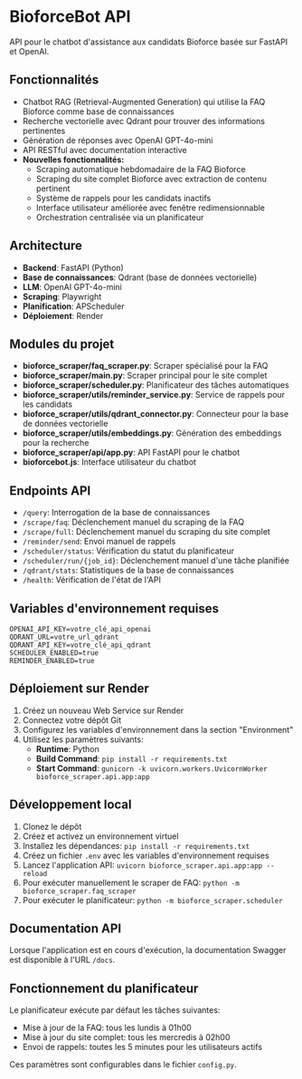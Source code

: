 # BioforceBot API

API pour le chatbot d'assistance aux candidats Bioforce basée sur FastAPI et OpenAI.

## Fonctionnalités

- Chatbot RAG (Retrieval-Augmented Generation) qui utilise la FAQ Bioforce comme base de connaissances
- Recherche vectorielle avec Qdrant pour trouver des informations pertinentes
- Génération de réponses avec OpenAI GPT-4o-mini
- API RESTful avec documentation interactive
- **Nouvelles fonctionnalités:**
  - Scraping automatique hebdomadaire de la FAQ Bioforce
  - Scraping du site complet Bioforce avec extraction de contenu pertinent
  - Système de rappels pour les candidats inactifs
  - Interface utilisateur améliorée avec fenêtre redimensionnable
  - Orchestration centralisée via un planificateur

## Architecture

- **Backend**: FastAPI (Python)
- **Base de connaissances**: Qdrant (base de données vectorielle)
- **LLM**: OpenAI GPT-4o-mini
- **Scraping**: Playwright
- **Planification**: APScheduler
- **Déploiement**: Render

## Modules du projet

- **bioforce_scraper/faq_scraper.py**: Scraper spécialisé pour la FAQ
- **bioforce_scraper/main.py**: Scraper principal pour le site complet
- **bioforce_scraper/scheduler.py**: Planificateur des tâches automatiques
- **bioforce_scraper/utils/reminder_service.py**: Service de rappels pour les candidats
- **bioforce_scraper/utils/qdrant_connector.py**: Connecteur pour la base de données vectorielle
- **bioforce_scraper/utils/embeddings.py**: Génération des embeddings pour la recherche
- **bioforce_scraper/api/app.py**: API FastAPI pour le chatbot
- **bioforcebot.js**: Interface utilisateur du chatbot

## Endpoints API

- `/query`: Interrogation de la base de connaissances
- `/scrape/faq`: Déclenchement manuel du scraping de la FAQ
- `/scrape/full`: Déclenchement manuel du scraping du site complet
- `/reminder/send`: Envoi manuel de rappels
- `/scheduler/status`: Vérification du statut du planificateur
- `/scheduler/run/{job_id}`: Déclenchement manuel d'une tâche planifiée
- `/qdrant/stats`: Statistiques de la base de connaissances
- `/health`: Vérification de l'état de l'API

## Variables d'environnement requises

```
OPENAI_API_KEY=votre_clé_api_openai
QDRANT_URL=votre_url_qdrant
QDRANT_API_KEY=votre_clé_api_qdrant
SCHEDULER_ENABLED=true
REMINDER_ENABLED=true
```

## Déploiement sur Render

1. Créez un nouveau Web Service sur Render
2. Connectez votre dépôt Git
3. Configurez les variables d'environnement dans la section "Environment"
4. Utilisez les paramètres suivants:
   - **Runtime**: Python
   - **Build Command**: `pip install -r requirements.txt`
   - **Start Command**: `gunicorn -k uvicorn.workers.UvicornWorker bioforce_scraper.api.app:app`

## Développement local

1. Clonez le dépôt
2. Créez et activez un environnement virtuel
3. Installez les dépendances: `pip install -r requirements.txt`
4. Créez un fichier `.env` avec les variables d'environnement requises
5. Lancez l'application API: `uvicorn bioforce_scraper.api.app:app --reload`
6. Pour exécuter manuellement le scraper de FAQ: `python -m bioforce_scraper.faq_scraper`
7. Pour exécuter le planificateur: `python -m bioforce_scraper.scheduler`

## Documentation API

Lorsque l'application est en cours d'exécution, la documentation Swagger est disponible à l'URL `/docs`.

## Fonctionnement du planificateur

Le planificateur exécute par défaut les tâches suivantes:
- Mise à jour de la FAQ: tous les lundis à 01h00
- Mise à jour du site complet: tous les mercredis à 02h00
- Envoi de rappels: toutes les 5 minutes pour les utilisateurs actifs

Ces paramètres sont configurables dans le fichier `config.py`.